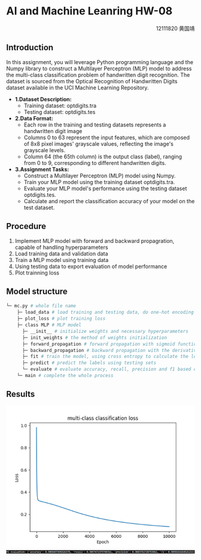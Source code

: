 # AI and Machine Leanring HW-08
<div align="right">12111820 黄国靖</div>

## Introduction
In this assignment, you will leverage Python programming language and the Numpy library to construct a Multilayer Perceptron (MLP) model to address the multi-class classification problem of handwritten digit recognition. The dataset is sourced from the Optical Recognition of Handwritten Digits dataset available in the UCI Machine Learning Repository.
- **1.Dataset Description:**
    - Training dataset: optdigits.tra
    - Testing dataset: optdigits.tes
- **2.Data Format:**
    - Each row in the training and testing datasets represents a handwritten digit image
    - Columns 0 to 63 represent the input features, which are composed of 8x8 pixel images' grayscale values, reflecting the image's grayscale levels.
    - Column 64 (the 65th column) is the output class (label), ranging from 0 to 9, corresponding to different handwritten digits.
- **3.Assignment Tasks:**
    - Construct a Multilayer Perceptron (MLP) model using Numpy.
    - Train your MLP model using the training dataset optdigits.tra.
    - Evaluate your MLP model's performance using the testing dataset optdigits.tes.
    - Calculate and report the classification accuracy of your model on the test dataset.

## Procedure
1. Implement MLP model with forward and backward propagration, capable of handling hyperparameters
2. Load training data and validation data
3. Train a MLP model using training data
4. Using testing data to export evaluation of model performance
5. Plot trainning loss

## Model structure
```bash
└─ mc.py # whole file name
    ├─ load_data # load training and testing data, do one-hot encoding for the labels
    ├─ plot_loss # plot training loss
    ├─ class MLP # MLP model
      ├─ __init__ # initialize weights and necessary hyperparameters
      ├─ init_weights # the method of weights initialization
      ├─ forward_propagation # forward propagation with sigmoid function to activate
      ├─ backward_propagation # backward propagation with the derivative of sigmoid 
      ├─ fit # train the model, using cross entropy to calculate the loss
      ├─ predict # predict the labels using testing sets
      └─ evaluate # evaluate accuracy, recall, precision and f1 based on testing sets
    └─ main # complete the whole process
```
## Results
<style>
  .center-image {
    display: block;
    margin-left: auto;
    margin-right: auto;
  }
</style>

<div style="center-image">
  <img src="./output/multi-class_classification_loss.png" alt="loss" />
  <img src="./output/evaluation.png" alt="evaluation" />
</div>



